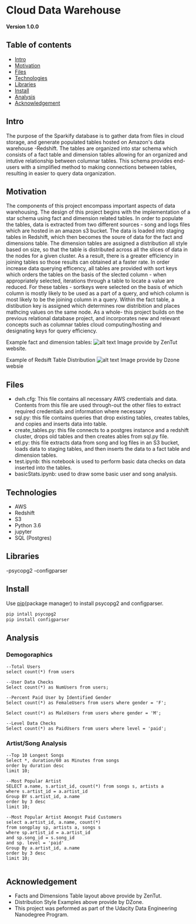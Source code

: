 # Cloud Data Warehouse
**Version 1.0.0**

## Table of contents
* [Intro](#Intro)
* [Motivation](#Motivation)
* [Files](#Files)
* [Technologies](#Technologies)
* [Libraries](#Libraries)
* [Install](#Install)
* [Analysis](#Analysis)
* [Acknowledgement](#Acknowledgement)

## Intro
The purpose of the Sparkify database is to gather data from files in cloud storage, and generate populated tables hosted on Amazon's data warehouse -Redshift.  The tables are organized into star schema which consists of a fact table and dimension tables allowing for an organized and intutive relationship between columnar tables. This schema provides end-users with a simplified method to making connections between tables, resulting in easier to query data organization.  

## Motivation
The components of this project encompass important aspects of data warehousing. The design of this project begins with the implementation of a star schema using fact and dimension related tables. In order to populate the tables, data is extracted from two different sources - song and logs files which are hosted in an amazon s3 bucket. The data is loaded into staging tables in Redshift, which then becomes the soure of data for the fact and dimensions table.  The dimension tables are assigned a distribution all style based on size, so that the table is distributed across all the slices of data in the nodes for a given cluster.  As a result, there is a greater efficiency in joining tables so those results can obtained at a faster rate.  In order increase data querying efficency, all tables are provided with sort keys which orders the tables on the basis of the slected column - when appropriately selected, iterations through a table to locate a value are reduced.  For these tables - sortkeys were selected on the basis of which column is mostly likely to be used as a part of a query, and which column is most likely to be the joining column in a query.  Within the fact table, a distibution key is assigned which  determines row distribition and places mathcing values on the same node.  As a whole- this project builds on the previous relational database project, and incorporates new and relevant concepts such as columnar tables cloud computing/hosting and designating keys for query efficiency.   

Example fact and dimension tables:
![alt text](http://www.zentut.com/wp-content/uploads/2012/10/fact-table-example1.png)
Image provide by ZenTut website. 


Example of Redsift Table Distribution 
![alt text](https://res.cloudinary.com/hrscywv4p/image/upload/c_limit,fl_lossy,h_9000,w_1200,f_auto,q_auto/v1/1483830/Redshift_Table_Distribution_xdsh8u.png)
Image provide by Dzone websie


## Files
- dwh.cfg: This file contains all necessary AWS credentials and data. Contents from this file are used through-out the other files to extract required credentials and information where necessary
- sql.py: this file contains queries that drop existing tables, creates tables, and copies and inserts data into table.
- create_tables.py: this file connects to a postgres instance and a redshift cluster, drops old tables and then creates ables from sql.py file.
- etl.py: this file extracts data from song and log files in an S3 bucket, loads data to staging tables, and then inserts the data to a fact table and dimension tables.
- test.ipynb: this notebook is used to perform basic data checks on data inserted into the tables.
- basicStats.ipynb: used to draw some basic user and song analysis. 


## Technologies
- AWS
- Redshift
- S3
- Python 3.6
- jupyter
- SQL (Postgres)


## Libraries 
-psycopg2
-configparser

## Install
Use [pip](https://pip.pypa.io/en/stable/)(package manager) to install psycopg2  and configparser.

```bash
pip intall psycopg2
pip install configparser
```


## Analysis 

### Demogoraphics
```
--Total Users
select count(*) from users

--User Data Checks
Select count(*) as NumUsers from users;

--Percent Paid User by Identified Gender
Select count(*) as FemaleUsers from users where gender = 'F';

Select count(*) as MaleUsers from users where gender = 'M';

--Level Data Checks
Select count(*) as PaidUsers from users where level = 'paid';

```
### Artist/Song Analysis
```
--Top 10 Longest Songs
Select *, duration/60 as Minutes from songs 
order by duration desc
limit 10;

--Most Popular Artist
SELECT a.name, s.artist_id, count(*) from songs s, artists a
where s.artist_id = a.artist_id
Group BY s.artist_id, a.name
order by 3 desc
limit 10;

--Most Popular Artist Amongst Paid Customers
select a.artist_id, a.name, count(*)
from songplay sp, artists a, songs s
where sp.artist_id = a.artist_id 
and sp.song_id = s.song_id 
and sp. level = 'paid'
Group By a.artist_id, a.name
order by 3 desc
limit 10;


```

## Acknowledgement
- Facts and Dimensions Table layout above provide by ZenTut.
- Distribution Style Examples above provide by DZone.
- This project was peformed as part of the Udacity Data Engineering Nanodegree Program.